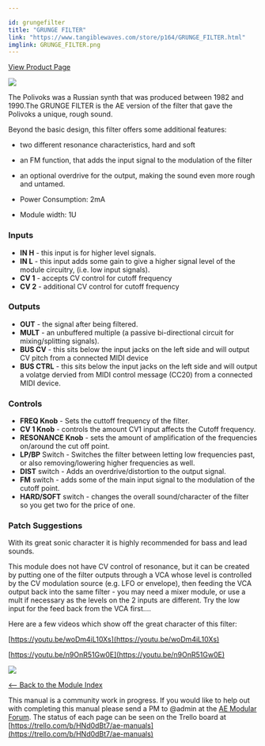 ```yaml
---

id: grungefilter
title: "GRUNGE FILTER"
link: "https://www.tangiblewaves.com/store/p164/GRUNGE_FILTER.html"
imglink: GRUNGE_FILTER.png
---
```



[View Product Page](https://www.tangiblewaves.com/store/p164/GRUNGE_FILTER.html)

[![](/images/th00---GRUNGE_FILTER.png.jpg)](https://wiki.aemodular.com/uploads/AeManual/GRUNGEFILTER/GRUNGE_FILTER.png "GRUNGE FILTER")

The Polivoks was a Russian synth that was produced between 1982 and 1990.The GRUNGE FILTER is the AE version of the filter that gave the Polivoks a unique, rough sound.

Beyond the basic design, this filter offers some additional features:

*   two different resonance characteristics, hard and soft
*   an FM function, that adds the input signal to the modulation of the filter
*   an optional overdrive for the output, making the sound even more rough and untamed.
    
*   Power Consumption: 2mA
*   Module width: 1U

### Inputs

*   **IN H** - this input is for higher level signals.
*   **IN L** - this input adds some gain to give a higher signal level of the module circuitry, (i.e. low input signals).
*   **CV 1** - accepts CV control for cutoff frequency
*   **CV 2** - additional CV control for cutoff frequency

### Outputs

*   **OUT** - the signal after being filtered.
*   **MULT** - an unbuffered multiple (a passive bi-directional circuit for mixing/splitting signals).
*   **BUS CV** - this sits below the input jacks on the left side and will output CV pitch from a connected MIDI device
*   **BUS CTRL** - this sits below the input jacks on the left side and will output a volatge dervied from MIDI control message (CC20) from a connected MIDI device.

### Controls

*   **FREQ Knob** - Sets the cuttoff frequency of the filter.
*   **CV 1 Knob** - controls the amount CV1 input affects the Cutoff frequency.
*   **RESONANCE Knob** - sets the amount of amplification of the frequencies on/around the cut off point.
*   **LP/BP** Switch - Switches the filter between letting low frequencies past, or also removing/lowering higher frequencies as well.
*   **DIST** switch - Adds an overdrive/distortion to the output signal.
*   **FM** switch - adds some of the main input signal to the modulation of the cutoff point.
*   **HARD/SOFT** switch - changes the overall sound/character of the filter so you get two for the price of one.

### Patch Suggestions

With its great sonic character it is highly recommended for bass and lead sounds.

This module does not have CV control of resonance, but it can be created by putting one of the filter outputs through a VCA whose level is controlled by the CV modulation source (e.g. LFO or envelope), then feeding the VCA output back into the same filter - you may need a mixer module, or use a mult if necessary as the levels on the 2 inputs are different. Try the low input for the feed back from the VCA first....

Here are a few videos which show off the great character of this filter:

[https://youtu.be/woDm4iL10Xs](https://youtu.be/woDm4iL10Xs)

[https://youtu.be/n9OnR51Gw0E](https://youtu.be/n9OnR51Gw0E)

[![](/images/th00---GRUNGE_FILTER.png.jpg)](https://wiki.aemodular.com/uploads/AeManual/GRUNGEFILTER/GRUNGE_FILTER.png "GRUNGE FILTER")

[<-- Back to the Module Index](https://wiki.aemodular.com/pmwiki.php/AeManual/Modules)

This manual is a community work in progress. If you would like to help out with completing this manual please send a PM to @admin at the [AE Modular Forum](http://forum.aemodular.com). The status of each page can be seen on the Trello board at [https://trello.com/b/HNd0dBt7/ae-manuals](https://trello.com/b/HNd0dBt7/ae-manuals)